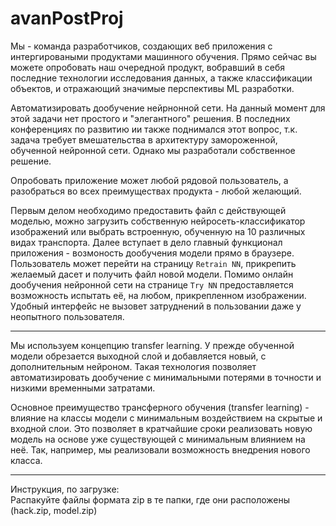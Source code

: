 # avanPostProj

Мы - команда разработчиков, создающих веб приложения с интергироваными продуктами машинного обучения.
Прямо сейчас вы можете опробовать наш очередной продукт, вобравший в себя последние технологии исследования данных, а также классификации объектов, и отражающий значимые перспективы ML разработки.

Автоматизировать дообучение нейрнонной сети. На данный момент для этой задачи нет простого и "элегантного" решения. В последних конференциях по развитию ии также поднимался этот вопрос, т.к. задача требует вмешательства в архитектуру замороженной, обученной нейронной сети. Однако мы разработали собственное решение. 

Опробовать приложение может любой рядовой пользователь, а разобраться во всех преимуществах продукта - любой желающий.

Первым делом необходимо предоставить файл с действующей моделью, можно загрузить собственную нейросеть-классификатор изображений или выбрать встроенную, обученную на 10 различных видах транспорта.
Далее вступает в дело главный функционал приложения - возмоность дообучения модели прямо в браузере. Пользователь может перейти на страницу ```Retrain NN```, прикрепить желаемый дасет и получить файл новой модели. Помимо онлайн дообучения нейронной сети на странице ```Try NN``` предоставляется возможность испытать её, на любом, прикрепленном изображении. 
Удобный интерфейс не вызовет затруднений в пользовании даже у неопытного пользователя.

---

Мы используем концепцию transfer learning. У прежде обученной модели обрезается выходной слой и добавляется новый, с дополнительным нейроном. Такая технология позволяет автоматизировать дообучение с минимальными потерями в точности и низкими временными затратами.

Основное преимущество трансферного обучения (transfer learning) - влияние на классы модели с минимальным воздействием на скрытые и входной слои. Это позволяет в кратчайшие сроки реализовать новую модель на основе уже существующей с минимальным влиянием на неё. Так, например, мы реализовали возможность внедрения нового класса.

---

Инструкция, по загрузке: <br>
Распакуйте файлы формата zip в те папки, где они расположены (hack.zip, model.zip)

